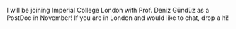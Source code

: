 I will be joining Imperial College London with Prof. Deniz Gündüz as a PostDoc in November! If you are in London and would like to chat, drop a hi!

